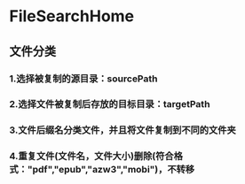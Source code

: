 # FileSearchHome

## 文件分类

### 1.选择被复制的源目录：sourcePath
### 2.选择文件被复制后存放的目标目录：targetPath
### 3.文件后缀名分类文件，并且将文件复制到不同的文件夹
### 4.重复文件(文件名，文件大小)删除(符合格式："pdf","epub","azw3","mobi")，不转移
